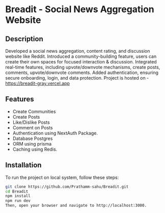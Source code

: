 # Breadit - Social News Aggregation Website

## Description

Developed a social news aggregation, content rating, and discussion website like Reddit.
Introduced a community-building feature, users can create their own spaces for focused interaction & discussion.
Integrated real-time features, including upvote/downvote mechanisms, create posts, comments, upvote/downvote comments.
Added authentication, ensuring secure onboarding, login, and data protection.
Project is hosted on - https://breadit-gray.vercel.app

## Features

- Create Communities
- Create Posts
- Like/Dislike Posts
- Comment on Posts
- Authentication using NextAuth Package.
- Database Postgres 
- ORM using prisma
- Caching using Redis.

## Installation

To run the project on local system, follow these steps:

```bash
git clone https://github.com/Prathamm-sahu/Breadit.git
cd Breadit
npm install
npm run dev
Then, open your browser and navigate to http://localhost:3000.
